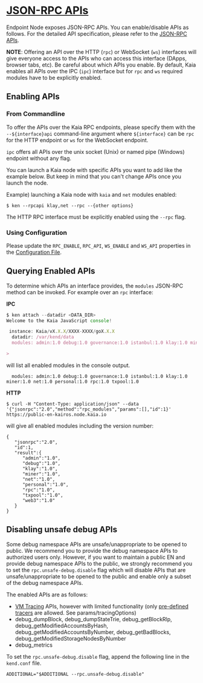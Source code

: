 # [JSON-RPC APIs](https://docs.kaia.io/nodes/endpoint-node/json-rpc-apis)

Endpoint Node exposes JSON-RPC APIs. You can enable/disable APIs as follows. For the detailed API specification, please refer to the [JSON-RPC APIs](../../../references/json-rpc/klay/account-created). 

**NOTE**: Offering an API over the HTTP (`rpc`) or WebSocket (`ws`) interfaces will give everyone
access to the APIs who can access this interface (DApps, browser tabs, etc). Be careful about which APIs
you enable. By default, Kaia enables all APIs over the IPC (`ipc`) interface but for `rpc` and `ws` required modules have to be explicitly enabled.

## Enabling APIs  <a id="enabling-apis"></a>

### From Commandline <a id="from-commandline"></a>

To offer the APIs over the Kaia RPC endpoints, please specify them with the `--${interface}api`
command-line argument where `${interface}` can be `rpc` for the HTTP endpoint or `ws` for the WebSocket endpoint.

`ipc` offers all APIs over the unix socket (Unix) or named pipe (Windows) endpoint without any flag.

You can launch a Kaia node with specific APIs you want to add like the example below. But keep in mind that you can't change APIs once you launch the node.

Example) launching a Kaia node with `kaia` and `net` modules enabled:

```shell
$ ken --rpcapi klay,net --rpc --{other options}
```

The HTTP RPC interface must be explicitly enabled using the `--rpc` flag.

### Using Configuration <a id="using-configuration"></a>

Please update the `RPC_ENABLE`, `RPC_API`, `WS_ENABLE` and  `WS_API` properties in the [Configuration File](../../misc/operation/configuration.md).

## Querying Enabled APIs <a id="querying-enabled-apis"></a>

To determine which APIs an interface provides, the `modules` JSON-RPC method can be invoked. For
example over an `rpc` interface:

**IPC**

```javascript
$ ken attach --datadir <DATA_DIR>
Welcome to the Kaia JavaScript console!

 instance: Kaia/vX.X.X/XXXX-XXXX/goX.X.X
  datadir: /var/kend/data
  modules: admin:1.0 debug:1.0 governance:1.0 istanbul:1.0 klay:1.0 miner:1.0 net:1.0 personal:1.0 rpc:1.0 txpool:1.0

>
```

will list all enabled modules in the console output.

```
  modules: admin:1.0 debug:1.0 governance:1.0 istanbul:1.0 klay:1.0 miner:1.0 net:1.0 personal:1.0 rpc:1.0 txpool:1.0
```

**HTTP**

```shell
$ curl -H "Content-Type: application/json" --data '{"jsonrpc":"2.0","method":"rpc_modules","params":[],"id":1}' https://public-en-kairos.node.kaia.io
```

will give all enabled modules including the version number:

```
{
   "jsonrpc":"2.0",
   "id":1,
   "result":{
      "admin":"1.0",
      "debug":"1.0",
      "klay":"1.0",
      "miner":"1.0",
      "net":"1.0",
      "personal":"1.0",
      "rpc":"1.0",
      "txpool":"1.0",
      "web3":"1.0"
   }
}
```

## Disabling unsafe debug APIs <a id="disabling-unsafe-debug-apis"></a>

Some debug namespace APIs are unsafe/unappropriate to be opened to public.
We recommend you to provide the debug namespace APIs to authorized users only.
However, if you want to maintain a public EN and provide debug namespace APIs to the public,
we strongly recommend you to set the `rpc.unsafe-debug.disable` flag which will disable APIs
that are unsafe/unappropriate to be opened to the public and enable only a subset of the debug namespace APIs.

The enabled APIs are as follows:

- [VM Tracing](../../../references/json-rpc/debug/trace-bad-block) APIs, however with limited functionality (only [pre-defined tracers](../../../references/json-rpc/debug/trace-bad-block) are allowed. See params/tracingOptions)
- debug_dumpBlock, debug_dumpStateTrie, debug_getBlockRlp, debug_getModifiedAccountsByHash, debug_getModifiedAccountsByNumber, debug_getBadBlocks, debug_getModifiedStorageNodesByNumber
- debug_metrics

To set the `rpc.unsafe-debug.disable` flag, append the following line in the `kend.conf` file.

```
ADDITIONAL="$ADDITIONAL --rpc.unsafe-debug.disable"
```
